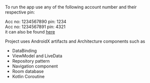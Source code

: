 To run the app use any of the following account number and their respective pin:

Acc no: 1234567890 pin: 1234 <br>Acc no: 1234567891 pin: 4321
<br>it can also be found [here](https://github.com/tobioyelekan/ATM/blob/master/app/src/main/java/com/example/android/atm/db/Customer.kt)

Project uses AndroidX artifacts and Architecture components such as
- DataBinding
- ViewModel and LiveData
- Repository pattern
- Navigation component
- Room database
- Kotlin Coroutine
